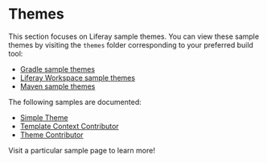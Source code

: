 # Themes [](id=themes)

This section focuses on Liferay sample themes. You can view these sample themes
by visiting the `themes` folder corresponding to your preferred build tool:

- [Gradle sample themes](https://github.com/liferay/liferay-blade-samples/tree/master/gradle/themes)
- [Liferay Workspace sample themes](https://github.com/liferay/liferay-blade-samples/tree/master/liferay-workspace/themes)
- [Maven sample themes](https://github.com/liferay/liferay-blade-samples/tree/master/maven/themes)

The following samples are documented:

- [Simple Theme](theme)
- [Template Context Contributor](template-context-contributor)
- [Theme Contributor](theme-contributor)

Visit a particular sample page to learn more!
